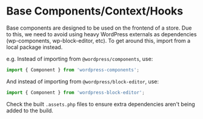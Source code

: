 # Base Components/Context/Hooks

Base components are designed to be used on the frontend of a store. Due to this, we need to avoid using heavy WordPress externals as dependencies (wp-components, wp-block-editor, etc). To get around this, import from a local package instead.

e.g. Instead of importing from `@wordpress/components`, use:

```js
import { Component } from 'wordpress-components';
```

And instead of importing from `@wordpress/block-editor`, use:

```js
import { Component } from 'wordpress-block-editor';
```

Check the built `.assets.php` files to ensure extra dependencies aren't being added to the build.
